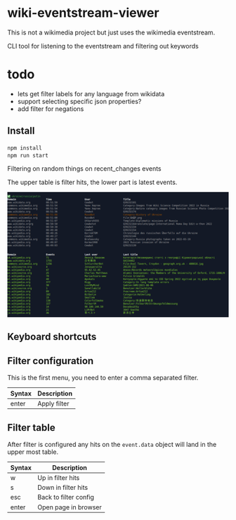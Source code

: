 # wiki-eventstream-viewer

This is not a wikimedia project but just uses the wikimedia eventstream.

CLI tool for listening to the eventstream and filtering out keywords

# todo

- lets get filter labels for any language from wikidata
- support selecting specific json properties?
- add filter for negations 
## Install

```bash
npm install
npm run start
```

Filtering on random things on recent_changes events

The upper table is filter hits, the lower part is latest events.

![demo](/images/demo.gif)

## Keyboard shortcuts

## Filter configuration

This is the first menu, you need to enter a comma separated filter.

| Syntax      | Description             |
| ----------- | ----------------------- |
| enter       | Apply filter            |

## Filter table

After filter is configured any hits on the `event.data` object will land in the upper most table.

| Syntax      | Description             |
| ----------- | ----------------------- |
| w           | Up in filter hits       |
| s           | Down in filter hits     |
| esc         | Back to filter config   |
| enter       | Open page in browser    |